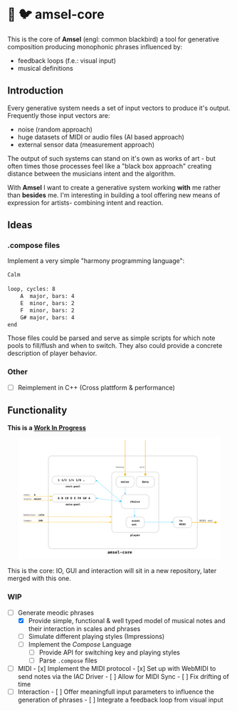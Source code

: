 # :crystal_ball: :bird: amsel-core

This is the core of **Amsel** (engl: common blackbird) a tool for generative composition producing monophonic phrases influenced by:
- feedback loops (f.e.: visual input)
- musical definitions

## Introduction

Every generative system needs a set of input vectors to produce it's output. Frequently those input vectors are:
- noise (random approach)
- huge datasets of MIDI or audio files (AI based approach)
- external sensor data (measurement approach)

The output of such systems can stand on it's own as works of art - but often times those processes feel like a "black box approach" creating
distance between the musicians intent and the algorithm. 

With **Amsel** I want to create a generative system working **with** me rather than **besides** me. I'm interesting in building a tool offering
new means of expression for artists- combining intent and reaction.

## Ideas

### .compose files

Implement a very simple "harmony programming language":
```
Calm

loop, cycles: 8
    A  major, bars: 4
    E  minor, bars: 2
    F  minor, bars: 2
    G# major, bars: 4
end
```

Those files could be parsed and serve as simple scripts for which note pools to fill/flush and when to switch. 
They also could provide a concrete description of player behavior.

### Other

- [ ] Reimplement in C++ (Cross plattform & performance)

## Functionality

**This is a [Work In Progress](#wip)**

<p align="center">
<img src="https://github.com/nkleemann/amsel-core/blob/master/doc/schematic.png" width="90%" height="80%"/>
</p>

This is the core: IO, GUI and interaction will sit in a new repository, later merged with this one.

### WIP

- [ ] Generate meodic phrases
    - [x] Provide simple, functional & well typed model of musical notes and their interaction in scales and phrases
    - [ ] Simulate different playing styles (Impressions)
    - [ ] Implement the *Compose* Language
        - [ ] Provide API for switching key and playing styles
        - [ ] Parse `.compose` files
- [ ] MIDI
      - [x] Implement the MIDI protocol
      - [x] Set up with WebMIDI to send notes via the IAC Driver
      - [ ] Allow for MIDI Sync
      - [ ] Fix drifting of time
- [ ] Interaction
      - [ ] Offer meaningfull input parameters to influence the generation of phrases
      - [ ] Integrate a feedback loop from visual input

